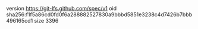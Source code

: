 version https://git-lfs.github.com/spec/v1
oid sha256:f1f5a86cd0fd0f6a288882527830a9bbbd5851e3238c4d7426b7bbb496165cd1
size 3396
